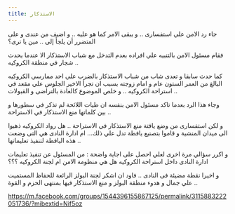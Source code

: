 ```yaml
---
title: الاستذكار 
---
```


جاء رد الامن علي استفسارى .. و يبقى الامر كما هو عليه .. و اضيف من عندى و على المتضرر أن يلجأ إلى .. مين يا ترى؟

فقام مسئول الامن بالتنبيه علي افراده بعدم التدخل مع شباب الاستذكار الا عندما يحدث شجار في منطقة الكروكيه .. 

كما حدث سابقا و تعدى شاب من شباب الاستذكار بالضرب علي احد ممارسي الكروكيه البالغ من العمر الستون عام و امام زوجته بسبب ان تجرأ الاخير الجلوس علي مقعد في استراحة الكروكيه  .. و خلص الموضوع كالعادة بالتراضى و القبولات .. 

وجاء هذا الرد بعدما تاكد مسئول الامن بنفسه  ان طيات اللائحة لم تذكر في سطورها و بين كلماتها منع الاستذكار في الاستراحة .. 

و لكن استفسارى من وضع يافتة منع الاستذكار في الاستراحة .. هل رواد الكروكيه ذهبوا الى ميدان المنشية و قاموا بتصنيع يافطة تدل علي ذلك... ام ادارة النادى هي التى وضعت هذه اليافطة لتنفيذ تعليماتها .. 

و اكرر سؤالي مرة اخرى لعلي احصل على اجاية واضحة  : من المسئول عن تنفيذ تعليمات ادارة النادى داخل استراحة الكروكيه هل هي منظومة الامن ام لجنة الكروكيه ؟؟؟

و اخيرا نقطة مضيئة فى النادى  .. فاود ان اشكر لجنة البولز الرائعة للحفاظ المستميت علي جمال و هدوء منطقة البولز و منع الاستذكار فيها بمنتهى الحزم و القوة ..

https://m.facebook.com/groups/1544396155867125/permalink/3115883222051736/?mibextid=Nif5oz